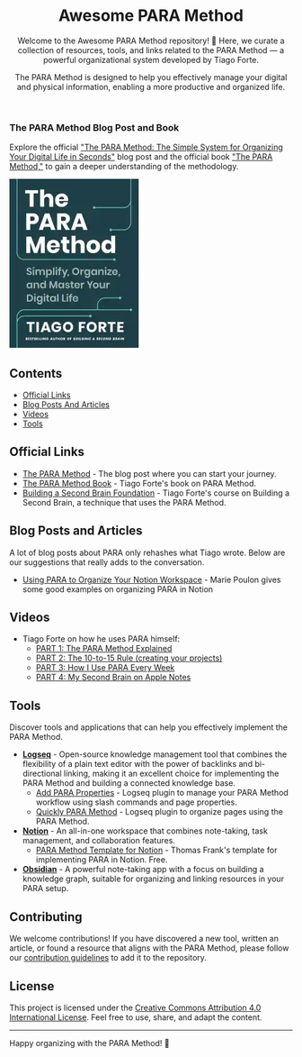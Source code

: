 <div align="center">
  
# Awesome PARA Method

Welcome to the Awesome PARA Method repository! 🚀 Here, we curate a collection of resources, tools, and links related to the PARA Method — a powerful organizational system developed by Tiago Forte.

The PARA Method is designed to help you effectively manage your digital and physical information, enabling a more productive and organized life.

</div>
<br />

### The PARA Method Blog Post and Book

Explore the official ["The PARA Method: The Simple System for Organizing Your Digital Life in Seconds"](https://fortelabs.com/blog/para/?utm_source=awesome-para-method) blog post and the official book ["The PARA Method,"](https://amzn.to/4axeUq5) to gain a deeper understanding of the methodology.

[![The PARA Method](images/The-PARA-Method-Cover.webp)](https://amzn.to/4axeUq5)

## Contents

- [Official Links](#official-links)
- [Blog Posts And Articles](#blog-posts-and-articles)
- [Videos](#videos)
- [Tools](#tools)

## Official Links

- [The PARA Method](https://fortelabs.com/blog/para/) - The blog post where you can start your journey.
- [The PARA Method Book](https://amzn.to/4axeUq5) - Tiago Forte's book on PARA Method.
- [Building a Second Brain Foundation](<https://www.buildingasecondbrain.com/foundation>) - Tiago Forte's course on Building a Second Brain, a technique that uses the PARA Method.

## Blog Posts and Articles

A lot of blog posts about PARA only rehashes what Tiago wrote. Below are our suggestions that really adds to the conversation.

- [Using PARA to Organize Your Notion Workspace](https://mariepoulin.com/blog/using-para-to-organize-your-notion-workspace/) - Marie Poulon gives some good examples on organizing PARA in Notion

## Videos

- Tiago Forte on how he uses PARA himself:
  - [PART 1: The PARA Method Explained](https://www.youtube.com/watch?v=T6Mfl1OywM8)
  - [PART 2: The 10-to-15 Rule (creating your projects)](https://www.youtube.com/watch?v=anexySaCsgU)
  - [PART 3: How I Use PARA Every Week](https://www.youtube.com/watch?v=MyWmGDnWhjE)
  - [PART 4: My Second Brain on Apple Notes](https://www.youtube.com/watch?v=fioLhb1U4J0)

## Tools

Discover tools and applications that can help you effectively implement the PARA Method.

- [**Logseq**](https://logseq.com) - Open-source knowledge management tool that combines the flexibility of a plain text editor with the power of backlinks and bi-directional linking, making it an excellent choice for implementing the PARA Method and building a connected knowledge base.
  - [Add PARA Properties](https://github.com/georgeguimaraes/logseq-plugin-add-PARA-properties) - Logseq plugin to manage your PARA Method workflow using slash commands and page properties.
  - [Quickly PARA Method](https://github.com/YU000jp/logseq-plugin-quickly-para-method) - Logseq plugin to organize pages using the PARA Method.
- [**Notion**](https://notion.so) - An all-in-one workspace that combines note-taking, task management, and collaboration features.
  - [PARA Method Template for Notion](https://thomasjfrank.com/templates/para-method-template-for-notion/) - Thomas Frank's template for implementing PARA in Notion. Free.
- [**Obsidian**](https://obsidian.md) - A powerful note-taking app with a focus on building a knowledge graph, suitable for organizing and linking resources in your PARA setup.

## Contributing

We welcome contributions! If you have discovered a new tool, written an article, or found a resource that aligns with the PARA Method, please follow our [contribution guidelines](CONTRIBUTING.md) to add it to the repository.

## License

This project is licensed under the [Creative Commons Attribution 4.0 International License](LICENSE.md). Feel free to use, share, and adapt the content.

---
Happy organizing with the PARA Method! 🚀
